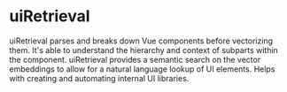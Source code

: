 # uiRetrieval
uiRetrieval parses and breaks down Vue components before vectorizing them. It's able to understand the hierarchy and context of subparts within the component. uiRetrieval provides a semantic search on the vector embeddings to allow for a natural language lookup of UI elements. Helps with creating and automating internal UI libraries.
